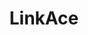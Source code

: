 ---
codehost: https://github.com/Kovah/LinkAce
logohandle: linkace
sort: linkace
title: LinkAce
twitter: https://x.com/linkaceapp
website: https://www.linkace.org/
---